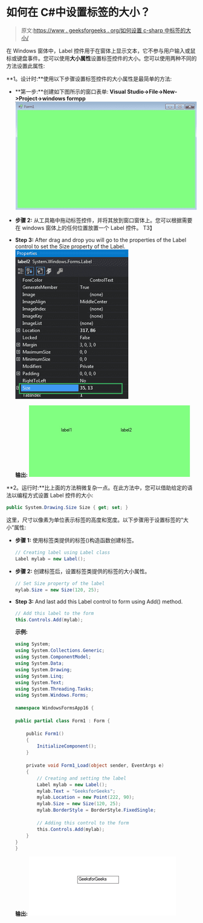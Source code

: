 # 如何在 C#中设置标签的大小？

> 原文:[https://www . geeksforgeeks . org/如何设置 c-sharp 中标签的大小/](https://www.geeksforgeeks.org/how-to-set-the-size-of-the-label-in-c-sharp/)

在 Windows 窗体中，Label 控件用于在窗体上显示文本，它不参与用户输入或鼠标或键盘事件。您可以使用**大小属性**设置标签控件的大小。您可以使用两种不同的方法设置此属性:

**1。设计时:**使用以下步骤设置标签控件的大小属性是最简单的方法:

*   **第一步:**创建如下图所示的窗口表单:
    **Visual Studio->File->New->Project->windows formpp**
    ![](img/f1d477c51402b2df11d7ed28eee617fe.png)
*   **步骤 2:** 从工具箱中拖动标签控件，并将其放到窗口窗体上。您可以根据需要在 windows 窗体上的任何位置放置一个 Label 控件。
    T3】
*   **Step 3:** After drag and drop you will go to the properties of the Label control to set the Size property of the Label.
    ![](img/58e35d616989cadf818d7f8c36453f89.png)

    **输出:**
    ![](img/cda6ddd65ba795320dbd87bee48f7574.png)

**2。运行时:**比上面的方法稍微复杂一点。在此方法中，您可以借助给定的语法以编程方式设置 Label 控件的大小:

```cs
public System.Drawing.Size Size { get; set; }
```

这里，尺寸以像素为单位表示标签的高度和宽度。以下步骤用于设置标签的“大小”属性:

*   **步骤 1:** 使用标签类提供的标签()构造函数创建标签。

    ```cs
    // Creating label using Label class
    Label mylab = new Label();

    ```

*   **步骤 2:** 创建标签后，设置标签类提供的标签的大小属性。

    ```cs
    // Set Size property of the label
    mylab.Size = new Size(120, 25);

    ```

*   **Step 3:** And last add this Label control to form using Add() method.

    ```cs
    // Add this label to the form
    this.Controls.Add(mylab);

    ```

    **示例:**

    ```cs
    using System;
    using System.Collections.Generic;
    using System.ComponentModel;
    using System.Data;
    using System.Drawing;
    using System.Linq;
    using System.Text;
    using System.Threading.Tasks;
    using System.Windows.Forms;

    namespace WindowsFormsApp16 {

    public partial class Form1 : Form {

        public Form1()
        {
            InitializeComponent();
        }

        private void Form1_Load(object sender, EventArgs e)
        {
            // Creating and setting the label
            Label mylab = new Label();
            mylab.Text = "GeeksforGeeks";
            mylab.Location = new Point(222, 90);
            mylab.Size = new Size(120, 25);
            mylab.BorderStyle = BorderStyle.FixedSingle;

            // Adding this control to the form
            this.Controls.Add(mylab);
        }
    }
    }
    ```

    **输出:**
    ![](img/d3b2f1cb81f61a8d4361276988c987bb.png)